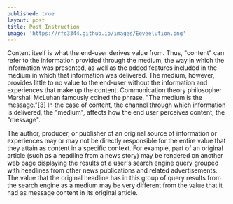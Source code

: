 ```yaml
---
published: true
layout: post
title: Post Instruction
image: 'https://rfd3344.github.io/images/Eeveelution.png'
---
```

Content itself is what the end-user derives value from. Thus, "content" can refer to the information provided through the medium, the way in which the information was presented, as well as the added features included in the medium in which that information was delivered. The medium, however, provides little to no value to the end-user without the information and experiences that make up the content. Communication theory philosopher Marshall McLuhan famously coined the phrase, "The medium is the message."[3] In the case of content, the channel through which information is delivered, the "medium", affects how the end user perceives content, the "message".

The author, producer, or publisher of an original source of information or experiences may or may not be directly responsible for the entire value that they attain as content in a specific context. For example, part of an original article (such as a headline from a news story) may be rendered on another web page displaying the results of a user's search engine query grouped with headlines from other news publications and related advertisements. The value that the original headline has in this group of query results from the search engine as a medium may be very different from the value that it had as message content in its original article.